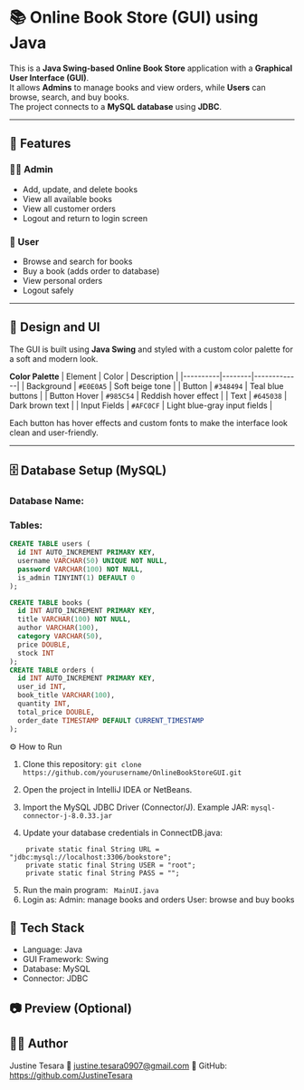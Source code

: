 # 📚 Online Book Store (GUI) using Java

This is a **Java Swing-based Online Book Store** application with a **Graphical User Interface (GUI)**.  
It allows **Admins** to manage books and view orders, while **Users** can browse, search, and buy books.  
The project connects to a **MySQL database** using **JDBC**.

---

## 🚀 Features

### 👨‍💼 Admin
- Add, update, and delete books  
- View all available books  
- View all customer orders  
- Logout and return to login screen  

### 👤 User
- Browse and search for books  
- Buy a book (adds order to database)  
- View personal orders  
- Logout safely  

---

## 🎨 Design and UI

The GUI is built using **Java Swing** and styled with a custom color palette for a soft and modern look.

**Color Palette**
| Element | Color | Description |
|----------|--------|-------------|
| Background | `#E0E0A5` | Soft beige tone |
| Button | `#348494` | Teal blue buttons |
| Button Hover | `#985C54` | Reddish hover effect |
| Text | `#645038` | Dark brown text |
| Input Fields | `#AFC0CF` | Light blue-gray input fields |

Each button has hover effects and custom fonts to make the interface look clean and user-friendly.

---

## 🗄️ Database Setup (MySQL)

### Database Name:

### Tables:

```sql
CREATE TABLE users (
  id INT AUTO_INCREMENT PRIMARY KEY,
  username VARCHAR(50) UNIQUE NOT NULL,
  password VARCHAR(100) NOT NULL,
  is_admin TINYINT(1) DEFAULT 0
);

CREATE TABLE books (
  id INT AUTO_INCREMENT PRIMARY KEY,
  title VARCHAR(100) NOT NULL,
  author VARCHAR(100),
  category VARCHAR(50),
  price DOUBLE,
  stock INT
);
CREATE TABLE orders (
  id INT AUTO_INCREMENT PRIMARY KEY,
  user_id INT,
  book_title VARCHAR(100),
  quantity INT,
  total_price DOUBLE,
  order_date TIMESTAMP DEFAULT CURRENT_TIMESTAMP
);
```
⚙️ How to Run
1. Clone this repository:
   ```git clone https://github.com/yourusername/OnlineBookStoreGUI.git```
2. Open the project in IntelliJ IDEA or NetBeans.

3. Import the MySQL JDBC Driver (Connector/J).
  Example JAR: ```mysql-connector-j-8.0.33.jar```
4. Update your database credentials in ConnectDB.java:
  ```  
      private static final String URL = "jdbc:mysql://localhost:3306/bookstore";
      private static final String USER = "root";
      private static final String PASS = "";
  ```
5. Run the main program:
   ``` MainUI.java```
6.  Login as:
  Admin: manage books and orders
  User: browse and buy books

## 🧩 Tech Stack
- Language: Java
- GUI Framework: Swing
- Database: MySQL
- Connector: JDBC

## 📷 Preview (Optional)


## 👨‍💻 Author
Justine Tesara
📧 justine.tesara0907@gmail.com
💾 GitHub: https://github.com/JustineTesara
